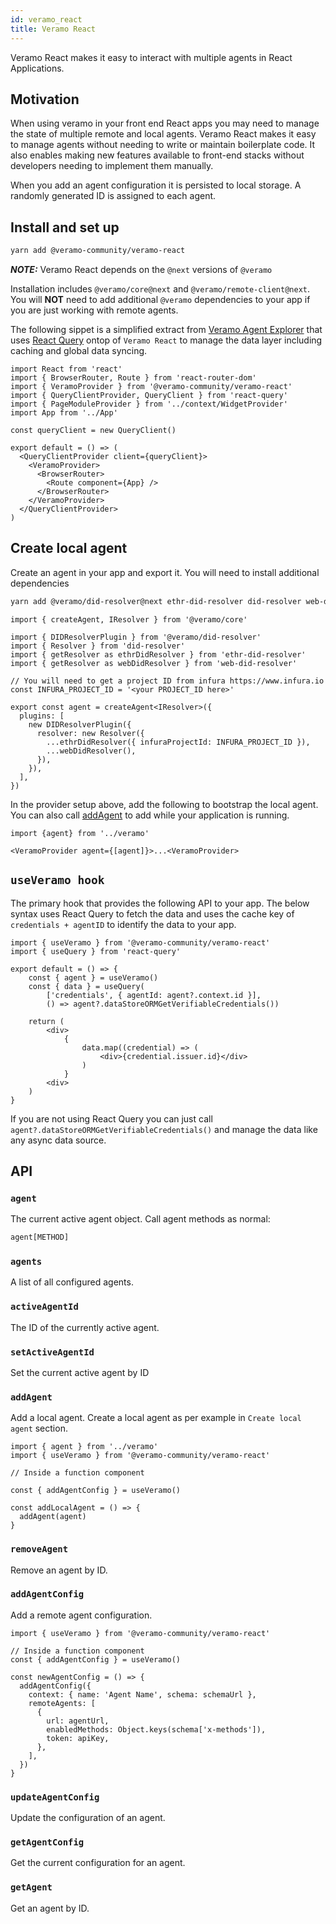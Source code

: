 ```yaml
---
id: veramo_react
title: Veramo React
---
```


Veramo React makes it easy to interact with multiple agents in React Applications.

## Motivation

When using veramo in your front end React apps you may need to manage the state of multiple remote and local agents. Veramo React makes it easy to manage agents without needing to write or maintain boilerplate code. It also enables making new features available to front-end stacks without developers needing to implement them manually.

When you add an agent configuration it is persisted to local storage. A randomly generated ID is assigned to each agent.

## Install and set up

```bash
yarn add @veramo-community/veramo-react
```

**_NOTE:_** Veramo React depends on the `@next` versions of `@veramo`

Installation includes `@veramo/core@next` and `@veramo/remote-client@next`. You will **NOT** need to add additional `@veramo` dependencies to your app if you are just working with remote agents.

The following sippet is a simplified extract from [Veramo Agent Explorer](https://github.com/veramolabs/agent-explorer) that uses [React Query](https://github.com/tannerlinsley/react-query) ontop of `Veramo React` to manage the data layer including caching and global data syncing.

```tsx
import React from 'react'
import { BrowserRouter, Route } from 'react-router-dom'
import { VeramoProvider } from '@veramo-community/veramo-react'
import { QueryClientProvider, QueryClient } from 'react-query'
import { PageModuleProvider } from '../context/WidgetProvider'
import App from '../App'

const queryClient = new QueryClient()

export default = () => (
  <QueryClientProvider client={queryClient}>
    <VeramoProvider>
      <BrowserRouter>
        <Route component={App} />
      </BrowserRouter>
    </VeramoProvider>
  </QueryClientProvider>
)
```

## Create local agent

Create an agent in your app and export it. You will need to install additional dependencies

```bash
yarn add @veramo/did-resolver@next ethr-did-resolver did-resolver web-did-resolver
```

```tsx
import { createAgent, IResolver } from '@veramo/core'

import { DIDResolverPlugin } from '@veramo/did-resolver'
import { Resolver } from 'did-resolver'
import { getResolver as ethrDidResolver } from 'ethr-did-resolver'
import { getResolver as webDidResolver } from 'web-did-resolver'

// You will need to get a project ID from infura https://www.infura.io
const INFURA_PROJECT_ID = '<your PROJECT_ID here>'

export const agent = createAgent<IResolver>({
  plugins: [
    new DIDResolverPlugin({
      resolver: new Resolver({
        ...ethrDidResolver({ infuraProjectId: INFURA_PROJECT_ID }),
        ...webDidResolver(),
      }),
    }),
  ],
})
```

In the provider setup above, add the following to bootstrap the local agent. You can also call [addAgent](#addagent) to add while your application is running.

```tsx
import {agent} from '../veramo'

<VeramoProvider agent={[agent]}>...<VeramoProvider>
```

## `useVeramo hook`

The primary hook that provides the following API to your app. The below syntax uses React Query to fetch the data and uses the cache key of `credentials + agentID` to identify the data to your app.

```tsx
import { useVeramo } from '@veramo-community/veramo-react'
import { useQuery } from 'react-query'

export default = () => {
    const { agent } = useVeramo()
    const { data } = useQuery(
        ['credentials', { agentId: agent?.context.id }],
        () => agent?.dataStoreORMGetVerifiableCredentials())

    return (
        <div>
            {
                data.map((credential) => (
                    <div>{credential.issuer.id}</div>
                )
            }
        <div>
    )
}
```

If you are not using React Query you can just call `agent?.dataStoreORMGetVerifiableCredentials()` and manage the data like any async data source.

## API

### `agent`

The current active agent object. Call agent methods as normal:

```jsx
agent[METHOD]
```

### `agents`

A list of all configured agents.

### `activeAgentId`

The ID of the currently active agent.

### `setActiveAgentId`

Set the current active agent by ID

### `addAgent`

Add a local agent. Create a local agent as per example in `Create local agent` section.

```tsx
import { agent } from '../veramo'
import { useVeramo } from '@veramo-community/veramo-react'

// Inside a function component

const { addAgentConfig } = useVeramo()

const addLocalAgent = () => {
  addAgent(agent)
}
```

### `removeAgent`

Remove an agent by ID.

### `addAgentConfig`

Add a remote agent configuration.

```tsx
import { useVeramo } from '@veramo-community/veramo-react'

// Inside a function component
const { addAgentConfig } = useVeramo()

const newAgentConfig = () => {
  addAgentConfig({
    context: { name: 'Agent Name', schema: schemaUrl },
    remoteAgents: [
      {
        url: agentUrl,
        enabledMethods: Object.keys(schema['x-methods']),
        token: apiKey,
      },
    ],
  })
}
```

### `updateAgentConfig`

Update the configuration of an agent.

### `getAgentConfig`

Get the current configuration for an agent.

### `getAgent`

Get an agent by ID.
